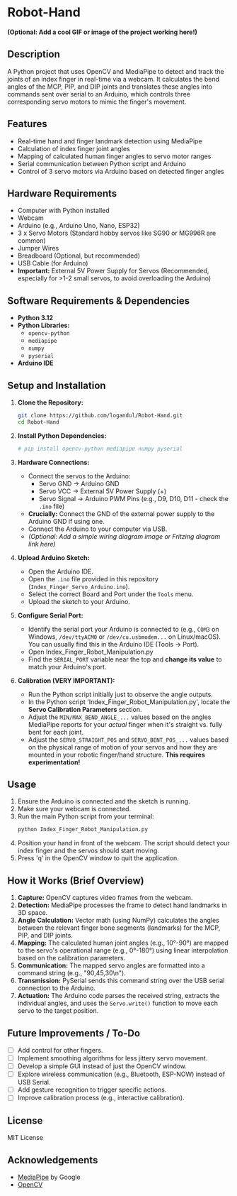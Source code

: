 # Robot-Hand

**(Optional: Add a cool GIF or image of the project working here!)**
<!-- ![Demo GIF](./docs/demo.gif) -->

## Description

A Python project that uses OpenCV and MediaPipe to detect and track the joints of an index finger in real-time via a webcam. It calculates the bend angles of the MCP, PIP, and DIP joints and translates these angles into commands sent over serial to an Arduino, which controls three corresponding servo motors to mimic the finger's movement.

## Features

*   Real-time hand and finger landmark detection using MediaPipe
*   Calculation of index finger joint angles
*   Mapping of calculated human finger angles to servo motor ranges
*   Serial communication between Python script and Arduino
*   Control of 3 servo motors via Arduino based on detected finger angles

## Hardware Requirements

*   Computer with Python installed
*   Webcam
*   Arduino (e.g., Arduino Uno, Nano, ESP32)
*   3 x Servo Motors (Standard hobby servos like SG90 or MG996R are common)
*   Jumper Wires
*   Breadboard (Optional, but recommended)
*   USB Cable (for Arduino)
*   **Important:** External 5V Power Supply for Servos (Recommended, especially for >1-2 small servos, to avoid overloading the Arduino)

## Software Requirements & Dependencies

*   **Python 3.12**
*   **Python Libraries:**
    *   `opencv-python`
    *   `mediapipe`
    *   `numpy`
    *   `pyserial`
*   **Arduino IDE**

## Setup and Installation

1.  **Clone the Repository:**
    ```bash
    git clone https://github.com/logandul/Robot-Hand.git
    cd Robot-Hand
    ```

2.  **Install Python Dependencies:**
    ```bash
    # pip install opencv-python mediapipe numpy pyserial
    ```

3.  **Hardware Connections:**
    *   Connect the servos to the Arduino:
        *   Servo GND -> Arduino GND
        *   Servo VCC -> External 5V Power Supply (+)
        *   Servo Signal -> Arduino PWM Pins (e.g., D9, D10, D11 - check the `.ino` file)
    *   **Crucially:** Connect the GND of the external power supply to the Arduino GND if using one.
    *   Connect the Arduino to your computer via USB.
    *   *(Optional: Add a simple wiring diagram image or Fritzing diagram link here)*

4.  **Upload Arduino Sketch:**
    *   Open the Arduino IDE.
    *   Open the `.ino` file provided in this repository (`Index_Finger_Servo_Arduino.ino`).
    *   Select the correct Board and Port under the `Tools` menu.
    *   Upload the sketch to your Arduino.

5.  **Configure Serial Port:**
    *   Identify the serial port your Arduino is connected to (e.g., `COM3` on Windows, `/dev/ttyACM0` or `/dev/cu.usbmodem...` on Linux/macOS). You can usually find this in the Arduino IDE (Tools -> Port).
    *   Open Index_Finger_Robot_Manipulation.py
    *   Find the `SERIAL_PORT` variable near the top and **change its value** to match your Arduino's port.

6.  **Calibration (VERY IMPORTANT):**
    *   Run the Python script initially just to observe the angle outputs.
    *   In the Python script 'Index_Finger_Robot_Manipulation.py', locate the **Servo Calibration Parameters** section.
    *   Adjust the `MIN/MAX_BEND_ANGLE_...` values based on the angles MediaPipe reports for your *actual* finger when it's straight vs. fully bent for each joint.
    *   Adjust the `SERVO_STRAIGHT_POS` and `SERVO_BENT_POS_...` values based on the physical range of motion of your servos and how they are mounted in your robotic finger/hand structure. **This requires experimentation!**

## Usage

1.  Ensure the Arduino is connected and the sketch is running.
2.  Make sure your webcam is connected.
3.  Run the main Python script from your terminal:
    ```bash
    python Index_Finger_Robot_Manipulation.py
    ```
4.  Position your hand in front of the webcam. The script should detect your index finger and the servos should start moving.
5.  Press 'q' in the OpenCV window to quit the application.

## How it Works (Brief Overview)

1.  **Capture:** OpenCV captures video frames from the webcam.
2.  **Detection:** MediaPipe processes the frame to detect hand landmarks in 3D space.
3.  **Angle Calculation:** Vector math (using NumPy) calculates the angles between the relevant finger bone segments (landmarks) for the MCP, PIP, and DIP joints.
4.  **Mapping:** The calculated human joint angles (e.g., 10°-90°) are mapped to the servo's operational range (e.g., 0°-180°) using linear interpolation based on the calibration parameters.
5.  **Communication:** The mapped servo angles are formatted into a command string (e.g., "90,45,30\n").
6.  **Transmission:** PySerial sends this command string over the USB serial connection to the Arduino.
7.  **Actuation:** The Arduino code parses the received string, extracts the individual angles, and uses the `Servo.write()` function to move each servo to the target position.

## Future Improvements / To-Do

*   [ ] Add control for other fingers.
*   [ ] Implement smoothing algorithms for less jittery servo movement.
*   [ ] Develop a simple GUI instead of just the OpenCV window.
*   [ ] Explore wireless communication (e.g., Bluetooth, ESP-NOW) instead of USB Serial.
*   [ ] Add gesture recognition to trigger specific actions.
*   [ ] Improve calibration process (e.g., interactive calibration).

## License
MIT License

## Acknowledgements

*   [MediaPipe](https://developers.google.com/mediapipe) by Google
*   [OpenCV](https://opencv.org/)
